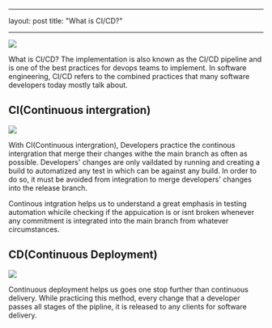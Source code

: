 ---
layout: post
title: "What is CI/CD?"


----
<img src="https://image.slidesharecdn.com/swag-cicd-oncoscape-160527152155/95/anatomy-of-a-continuous-integration-and-delivery-cicd-pipeline-9-638.jpg?cb=1464363420">

What is CI/CD? The implementation is also known as the CI/CD pipeline and is one of the best practices for devops teams to implement.
In software engineering, CI/CD refers to the combined practices that many software developers today mostly talk about. 

## CI(Continuous intergration)

<img src="https://www.rightscale.com/blog/sites/default/files/Automating%20Infrastructure%20as%20Code%20v2.png">

With CI(Continuous intergration), Developers practice the continous intergration that merge their changes withe the main branch as often as possible.
Developers' changes are only vaildated by running and creating a build to automatized any test in which can be against any build. In order to do so, it 
must be avoided from integration to merge developers' changes into the release branch.

Continous intgration helps us to understand a great emphasis in testing automation whicile checking if the appuication is or isnt broken whenever any commitment
is integrated into the main branch from whatever circumstances. 

## CD(Continuous Deployment)

<img src="https://www.google.com/search?q=CI/CD+defined&source=lnms&tbm=isch&sa=X&ved=0ahUKEwjA7t7xkoPbAhWKm-AKHYdaCkcQ_AUICygC&biw=1914&bih=983&dpr=1#imgrc=uYKJPn90MaF_aM:">

Continuous deployment helps us goes one stop further than continuous delivery. While practicing this method, every change that a developer passes all stages of the pipline, it is 
released to any clients for software delivery. 
